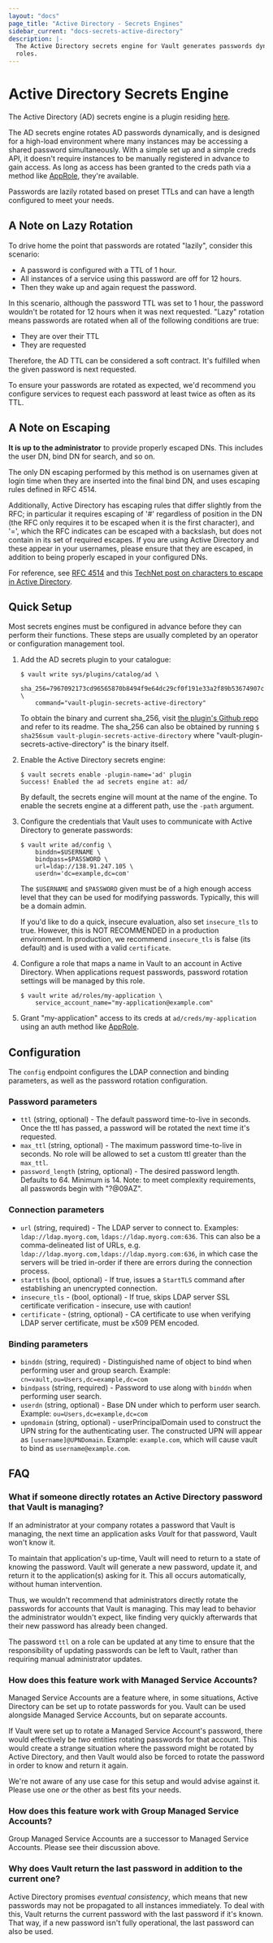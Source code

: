 ```yaml
---
layout: "docs"
page_title: "Active Directory - Secrets Engines"
sidebar_current: "docs-secrets-active-directory"
description: |-
  The Active Directory secrets engine for Vault generates passwords dynamically based on
  roles.
---
```


# Active Directory Secrets Engine

The Active Directory (AD) secrets engine is a plugin residing [here](https://github.com/hashicorp/vault-plugin-secrets-active-directory).

The AD secrets engine rotates AD passwords dynamically,
and is designed for a high-load environment where many instances may be accessing
a shared password simultaneously. With a simple set up and a simple creds API,
it doesn't require instances to be manually registered in advance to gain access. 
As long as access has been granted to the creds path via a method like 
[AppRole](https://www.vaultproject.io/api/auth/approle/index.html), they're available.

Passwords are lazily rotated based on preset TTLs and can have a length configured to meet 
your needs.

## A Note on Lazy Rotation

To drive home the point that passwords are rotated "lazily", consider this scenario:

- A password is configured with a TTL of 1 hour.
- All instances of a service using this password are off for 12 hours.
- Then they wake up and again request the password.

In this scenario, although the password TTL was set to 1 hour, the password wouldn't be rotated for 12 hours when it
was next requested. "Lazy" rotation means passwords are rotated when all of the following conditions are true:

- They are over their TTL
- They are requested

Therefore, the AD TTL can be considered a soft contract. It's fulfilled when the given password is next requested. 

To ensure your passwords are rotated as expected, we'd recommend you configure services to request each password at least
twice as often as its TTL.

## A Note on Escaping

**It is up to the administrator** to provide properly escaped DNs. This
includes the user DN, bind DN for search, and so on.

The only DN escaping performed by this method is on usernames given at login
time when they are inserted into the final bind DN, and uses escaping rules
defined in RFC 4514.

Additionally, Active Directory has escaping rules that differ slightly from the
RFC; in particular it requires escaping of '#' regardless of position in the DN
(the RFC only requires it to be escaped when it is the first character), and
'=', which the RFC indicates can be escaped with a backslash, but does not
contain in its set of required escapes. If you are using Active Directory and
these appear in your usernames, please ensure that they are escaped, in
addition to being properly escaped in your configured DNs.

For reference, see [RFC 4514](https://www.ietf.org/rfc/rfc4514.txt) and this
[TechNet post on characters to escape in Active
Directory](http://social.technet.microsoft.com/wiki/contents/articles/5312.active-directory-characters-to-escape.aspx).

## Quick Setup

Most secrets engines must be configured in advance before they can perform their
functions. These steps are usually completed by an operator or configuration
management tool.

1. Add the AD secrets plugin to your catalogue:

    ```text
    $ vault write sys/plugins/catalog/ad \
        sha_256=7967092173cd96565870b8494f9e64dc29cf0f191e33a2f89b53674907c4ef20 \
        command="vault-plugin-secrets-active-directory"
    ```

    To obtain the binary and current sha_256, visit [the plugin's Github repo](https://github.com/hashicorp/vault-plugin-secrets-active-directory)
    and refer to its readme. The sha_256 can also be obtained by running `$ sha256sum vault-plugin-secrets-active-directory`
    where "vault-plugin-secrets-active-directory" is the binary itself.
    
2. Enable the Active Directory secrets engine:

    ```text
    $ vault secrets enable -plugin-name='ad' plugin
    Success! Enabled the ad secrets engine at: ad/
    ```

    By default, the secrets engine will mount at the name of the engine. To
    enable the secrets engine at a different path, use the `-path` argument.

3. Configure the credentials that Vault uses to communicate with Active Directory 
to generate passwords:

    ```text
    $ vault write ad/config \
        binddn=$USERNAME \
        bindpass=$PASSWORD \
        url=ldap://138.91.247.105 \
        userdn='dc=example,dc=com'
    ```

    The `$USERNAME` and `$PASSWORD` given must be of a high enough access level that
    they can be used for modifying passwords. Typically, this will be a domain admin.
    
    If you'd like to do a quick, insecure evaluation, also set `insecure_tls` to true. However, this is NOT RECOMMENDED
    in a production environment. In production, we recommend `insecure_tls` is false (its default) and is used with a valid 
    `certificate`.

4. Configure a role that maps a name in Vault to an account in Active Directory.
When applications request passwords, password rotation settings will be managed by
this role.

    ```text
    $ vault write ad/roles/my-application \
        service_account_name="my-application@example.com"
    ```
    
5. Grant "my-application" access to its creds at `ad/creds/my-application` using an 
auth method like [AppRole](https://www.vaultproject.io/api/auth/approle/index.html).

## Configuration

The `config` endpoint configures the LDAP connection and binding parameters, as well as the password rotation configuration.

### Password parameters

* `ttl` (string, optional) - The default password time-to-live in seconds. Once the ttl has passed, a password will be rotated the next time it's requested.
* `max_ttl` (string, optional) - The maximum password time-to-live in seconds. No role will be allowed to set a custom ttl greater than the `max_ttl`.
* `password_length` (string, optional) - The desired password length. Defaults to 64. Minimum is 14. Note: to meet complexity requirements, all passwords begin with "?@09AZ".

### Connection parameters

* `url` (string, required) - The LDAP server to connect to. Examples: `ldap://ldap.myorg.com`, `ldaps://ldap.myorg.com:636`. This can also be a comma-delineated list of URLs, e.g. `ldap://ldap.myorg.com,ldaps://ldap.myorg.com:636`, in which case the servers will be tried in-order if there are errors during the connection process.
* `starttls` (bool, optional) - If true, issues a `StartTLS` command after establishing an unencrypted connection.
* `insecure_tls` - (bool, optional) - If true, skips LDAP server SSL certificate verification - insecure, use with caution!
* `certificate` - (string, optional) - CA certificate to use when verifying LDAP server certificate, must be x509 PEM encoded.

### Binding parameters

* `binddn` (string, required) - Distinguished name of object to bind when performing user and group search. Example: `cn=vault,ou=Users,dc=example,dc=com`
* `bindpass` (string, required) - Password to use along with `binddn` when performing user search.
* `userdn` (string, optional) - Base DN under which to perform user search. Example: `ou=Users,dc=example,dc=com`
* `upndomain` (string, optional) - userPrincipalDomain used to construct the UPN string for the authenticating user. The constructed UPN will appear as `[username]@UPNDomain`. Example: `example.com`, which will cause vault to bind as `username@example.com`.

## FAQ

### What if someone directly rotates an Active Directory password that Vault is managing?

If an administrator at your company rotates a password that Vault is managing, the next time an application asks _Vault_ 
for that password, Vault won't know it. 

To maintain that application's up-time, Vault will need to return to a state of knowing the password. Vault will generate 
a new password, update it, and return it to the application(s) asking for it. This all occurs automatically, without human
intervention.

Thus, we wouldn't recommend that administrators directly rotate the passwords for accounts that Vault is managing. This
may lead to behavior the administrator wouldn't expect, like finding very quickly afterwards that their new password
has already been changed. 

The password `ttl` on a role can be updated at any time to ensure that the responsibility of updating passwords can be 
left to Vault, rather than requiring manual administrator updates.

### How does this feature work with Managed Service Accounts?

Managed Service Accounts are a feature where, in some situations, Active Directory can be set up to rotate passwords for you.
Vault can be used alongside Managed Service Accounts, but on separate accounts.

If Vault were set up to rotate a Managed Service Account's password, there would effectively be _two_ entities rotating
passwords for that account. This would create a strange situation where the password might be rotated by Active Directory,
and then Vault would also be forced to rotate the password in order to know and return it again.

We're not aware of any use case for this setup and would advise against it. Please use one _or_ the other as best fits
your needs.

### How does this feature work with Group Managed Service Accounts?

Group Managed Service Accounts are a successor to Managed Service Accounts. Please see their discussion above.

### Why does Vault return the last password in addition to the current one?

Active Directory promises _eventual consistency_, which means that new passwords may not be propagated to all instances
immediately. To deal with this, Vault returns the current password with the last password if it's known. That way, if a new
password isn't fully operational, the last password can also be used.